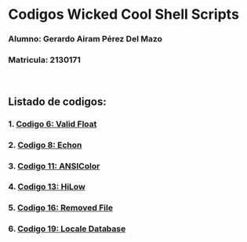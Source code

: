 # Codigos Wicked Cool Shell Scripts

### Alumno: Gerardo Airam Pérez Del Mazo
### Matricula: 2130171

<br>

## **Listado de codigos:**
### 1. [**Codigo 6: Valid Float**](Script6/Script6.md)
### 2. [**Codigo 8: Echon**](Script8/Script8.md)
### 3. [**Codigo 11: ANSIColor**](Script11/Script11.md)
### 4. [**Codigo 13: HiLow**](Script13/Script13.md)
### 5. [**Codigo 16: Removed File**](Script16/Script16.md)
### 6. [**Codigo 19: Locale Database**](Script19/Script19.md)